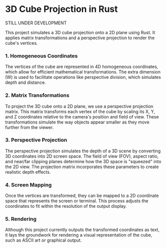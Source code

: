 # 3D Cube Projection in Rust

STILL UNDER DEVELOPMENT

This project simulates a 3D cube projection onto a 2D plane using Rust. 
It applies matrix transformations and a perspective projection to render the cube's vertices. 

### 1. **Homogeneous Coordinates**
The vertices of the cube are represented in 4D homogeneous coordinates, which allow for efficient mathematical transformations. The extra dimension (W) is used to facilitate operations like perspective division, which simulates depth and distance.

### 2. **Matrix Transformations**
To project the 3D cube onto a 2D plane, we use a perspective projection matrix. This matrix transforms each vertex of the cube by scaling its X, Y, and Z coordinates relative to the camera's position and field of view. These transformations simulate the way objects appear smaller as they move further from the viewer.

### 3. **Perspective Projection**
The perspective projection simulates the depth of a 3D scene by converting 3D coordinates into 2D screen space. The field of view (FOV), aspect ratio, and near/far clipping planes determine how the 3D space is "squeezed" into the 2D view. The projection matrix incorporates these parameters to create realistic depth effects.

### 4. **Screen Mapping**
Once the vertices are transformed, they can be mapped to a 2D coordinate space that represents the screen or terminal. This process adjusts the coordinates to fit within the resolution of the output display.

### 5. **Rendering**
Although this project currently outputs the transformed coordinates as text, it lays the groundwork for rendering a visual representation of the cube, such as ASCII art or graphical output.
